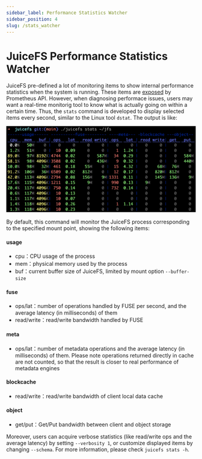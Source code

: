 ```yaml
---
sidebar_label: Performance Statistics Watcher
sidebar_position: 4
slug: /stats_watcher
---
```

# JuiceFS Performance Statistics Watcher

JuiceFS pre-defined a lot of monitoring items to show internal performance statistics when the system is running. These items are [exposed](../administration/monitoring.md) by Prometheus API. However, when diagnosing performace issues, users may want a real-time monitorig tool to know what is actually going on within a certain time. Thus, the `stats` command is developed to display selected items every second, similar to the Linux tool `dstat`. The output is like:

![stats_watcher](../images/juicefs_stats_watcher.png)

By default, this command will monitor the JuiceFS process corresponding to the specified mount point, showing the following items:

#### usage

- cpu：CPU usage of the process
- mem：physical memory used by the process
- buf：current buffer size of JuiceFS, limited by mount option `--buffer-size`

#### fuse

- ops/lat：number of operations handled by FUSE per second, and the average latency (in milliseconds) of them
- read/write：read/write bandwidth handled by FUSE

#### meta

- ops/lat：number of metadata operations and the average latency (in milliseconds) of them. Please note operations returned directly in cache are not counted, so that the result is closer to real performance of metadata engines

#### blockcache

- read/write：read/write bandwidth of client local data cache

#### object

- get/put：Get/Put bandwidth between client and object storage

Moreover, users can acquire verbose statistics (like read/write ops and the average latency) by setting `--verbosity 1`, or customize displayed items by changing `--schema`. For more information, please check `juicefs stats -h`.
